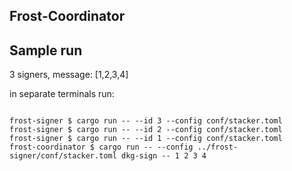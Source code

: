 ## Frost-Coordinator

## Sample run

3 signers, message: [1,2,3,4]

in separate terminals run:
```

frost-signer $ cargo run -- --id 3 --config conf/stacker.toml
frost-signer $ cargo run -- --id 2 --config conf/stacker.toml
frost-signer $ cargo run -- --id 1 --config conf/stacker.toml
frost-coordinator $ cargo run -- --config ../frost-signer/conf/stacker.toml dkg-sign -- 1 2 3 4

```
